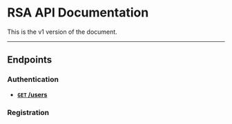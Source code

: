 # RSA API Documentation

This is the v1 version of the document. 

***

## Endpoints

### Authentication

- **[<code>GET</code> /users](https://www.sample.com)**

### Registration
